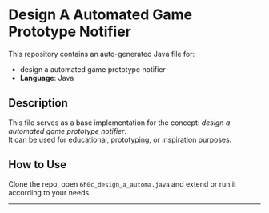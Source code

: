 # Design A Automated Game Prototype Notifier

This repository contains an auto-generated Java file for:

- design a automated game prototype notifier
- **Language**: Java

## Description

This file serves as a base implementation for the concept: *design a automated game prototype notifier*.  
It can be used for educational, prototyping, or inspiration purposes.

## How to Use

Clone the repo, open `6h0c_design_a_automa.java` and extend or run it according to your needs.

---


